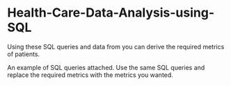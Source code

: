 # Health-Care-Data-Analysis-using-SQL
Using these SQL queries and data from you can derive the required metrics of patients.

An example of SQL queries attached. Use the same SQL queries and replace the required metrics with the metrics you wanted.
